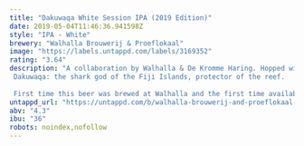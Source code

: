 ```yaml
---
title: "Dakuwaqa White Session IPA (2019 Edition)"
date: 2019-05-04T11:46:36.941598Z
style: "IPA - White"
brewery: "Walhalla Brouwerij & Proeflokaal"
image: "https://labels.untappd.com/labels/3169352"
rating: "3.64"
description: "A collaboration by Walhalla & De Kromme Haring. Hopped with Citra & Amarillo. Dakuwaqa: the shark god of the Fiji Islands, protector of the reef.  First time this beer was brewed at Walhalla and the first time available on can."
untappd_url: "https://untappd.com/b/walhalla-brouwerij-and-proeflokaal-dakuwaqa-white-session-ipa-2019-edition/3169352"
abv: "4.3"
ibu: "36"
robots: noindex,nofollow
---
```

